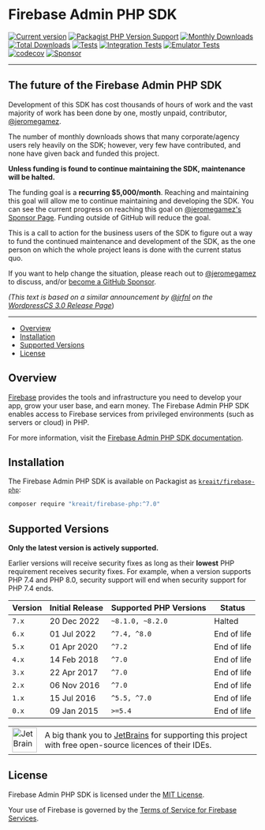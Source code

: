 # Firebase Admin PHP SDK

[![Current version](https://img.shields.io/packagist/v/kreait/firebase-php.svg?logo=composer)](https://packagist.org/packages/kreait/firebase-php)
[![Packagist PHP Version Support](https://img.shields.io/packagist/php-v/kreait/firebase-php)](https://packagist.org/packages/kreait/firebase-php)
[![Monthly Downloads](https://img.shields.io/packagist/dm/kreait/firebase-php.svg)](https://packagist.org/packages/kreait/firebase-php/stats)
[![Total Downloads](https://img.shields.io/packagist/dt/kreait/firebase-php.svg)](https://packagist.org/packages/kreait/firebase-php/stats)
[![Tests](https://github.com/kreait/firebase-php/actions/workflows/tests.yml/badge.svg)](https://github.com/kreait/firebase-php/actions/workflows/tests.yml)
[![Integration Tests](https://github.com/kreait/firebase-php/actions/workflows/integration-tests.yml/badge.svg)](https://github.com/kreait/firebase-php/actions/workflows/integration-tests.yml)
[![Emulator Tests](https://github.com/kreait/firebase-php/actions/workflows/emulator-tests.yml/badge.svg)](https://github.com/kreait/firebase-php/actions/workflows/emulator-tests.yml)
[![codecov](https://codecov.io/gh/kreait/firebase-php/branch/main/graph/badge.svg)](https://codecov.io/gh/kreait/firebase-php)
[![Sponsor](https://img.shields.io/static/v1?logo=GitHub&label=Sponsor&message=%E2%9D%A4&color=ff69b4)](https://github.com/sponsors/jeromegamez)

---

## The future of the Firebase Admin PHP SDK

Development of this SDK has cost thousands of hours of work and the vast majority
of work has been done by one, mostly unpaid, contributor, [@jeromegamez](https://github.com/jeromegamez).

The number of monthly downloads shows that many corporate/agency users rely heavily
on the SDK; however, very few have contributed, and none have given back and 
funded this project.

**Unless funding is found to continue maintaining the SDK, maintenance will be halted.**

The funding goal is a **recurring $5,000/month**. Reaching and maintaining this goal will allow me
to continue maintaining and developing the SDK. You can see the current progress on reaching this
goal on [@jeromegamez's Sponsor Page](https://github.com/sponsors/jeromegamez). Funding outside of
GitHub will reduce the goal.

This is a call to action for the business users of the SDK to figure out a way to
fund the continued maintenance and development of the SDK, as the one person
on which the whole project leans is done with the current status quo.

If you want to help change the situation, please reach out to
[@jeromegamez](https://github.com/jeromegamez) to discuss,
and/or [become a GitHub Sponsor](https://github.com/sponsors/jeromegamez).

_(This text is based on a similar announcement by [@jrfnl](https://github.com/jrfnl) on
the [WordpressCS 3.0 Release Page](https://make.wordpress.org/core/2023/08/21/wordpresscs-3-0-0-is-now-available/)_)

---

- [Overview](#overview)
- [Installation](#installation)
- [Supported Versions](#supported-versions)
- [License](#license)

## Overview

[Firebase](https://firebase.google.com/) provides the tools and infrastructure you need to develop your app, grow your user base, and earn money. The Firebase Admin PHP SDK enables access to Firebase services from privileged environments (such as servers or cloud) in PHP.

For more information, visit the [Firebase Admin PHP SDK documentation](https://firebase-php.readthedocs.io/).


## Installation

The Firebase Admin PHP SDK is available on Packagist as [`kreait/firebase-php`](https://packagist.org/packages/kreait/firebase-php):

```bash
composer require "kreait/firebase-php:^7.0" 
```

## Supported Versions

**Only the latest version is actively supported.**

Earlier versions will receive security fixes as long as their **lowest** PHP requirement receives security fixes. For
example, when a version supports PHP 7.4 and PHP 8.0, security support will end when security support for PHP 7.4 ends.

| Version | Initial Release | Supported PHP Versions | Status      |
|---------|-----------------|------------------------|-------------|
| `7.x`   | 20 Dec 2022     | `~8.1.0, ~8.2.0`       | Halted      |
| `6.x`   | 01 Jul 2022     | `^7.4, ^8.0`           | End of life |
| `5.x`   | 01 Apr 2020     | `^7.2`                 | End of life |
| `4.x`   | 14 Feb 2018     | `^7.0`                 | End of life |
| `3.x`   | 22 Apr 2017     | `^7.0`                 | End of life |
| `2.x`   | 06 Nov 2016     | `^7.0`                 | End of life |
| `1.x`   | 15 Jul 2016     | `^5.5, ^7.0`           | End of life |
| `0.x`   | 09 Jan 2015     | `>=5.4`                | End of life |

<table>
    <body>
        <tr>
            <td><img src="https://resources.jetbrains.com/storage/products/company/brand/logos/jb_beam.png" width="50" alt="JetBrains Logo"></td>
            <td>A big thank you to <a href="https://www.jetbrains.com">JetBrains</a> for supporting this project with free open-source licences of their IDEs.</td>
        </tr>
    </body>
</table>

## License

Firebase Admin PHP SDK is licensed under the [MIT License](LICENSE).

Your use of Firebase is governed by the [Terms of Service for Firebase Services](https://firebase.google.com/terms/).
